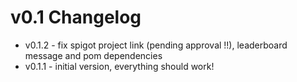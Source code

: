 # v0.1 Changelog

- v0.1.2 - fix spigot project link (pending approval !!), leaderboard message and pom dependencies
- v0.1.1 - initial version, everything should work!